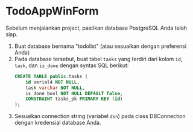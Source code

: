 # TodoAppWinForm

Sebelum menjalankan project, pastikan database PostgreSQL Anda telah siap.

1. Buat database bernama "todolist" (atau sesuaikan dengan preferensi Anda)
2. Pada database tersebut, buat tabel `tasks` yang terdiri dari kolom `id`, `task`, dan `is_done` dengan syntax SQL berikut:
    ```sql
    CREATE TABLE public.tasks (
        id serial4 NOT NULL,
        task varchar NOT NULL,
        is_done bool NOT NULL DEFAULT false,
        CONSTRAINT tasks_pk PRIMARY KEY (id)
    );
    ```
3. Sesuaikan connection string (variabel `dsn`) pada class DBConnection dengan kredensial database Anda.